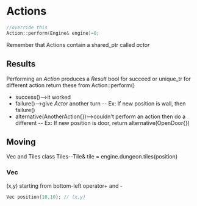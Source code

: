 # Actions
```C++
//override this
Action::perform(Engine& engine)=0;
```
Remember that Actions contain a shared_ptr<Actor> called *actor*

## Results
Performing an *Action* produces a *Result*
bool for succeed or unique_tr<Action> for different action
return these from Action::perform()
- success()-->it worked
- failure()-->give *Actor* another turn
-- Ex: If new position is wall, then failure()
- alternative(AnotherAction{})-->couldn't perform an action then do a different
-- Ex: If new position is door, return alternative(OpenDoor{})

## Moving
Vec and Tiles class
Tiles--Tile& tile = engine.dungeon.tiles(position)

### Vec
(x,y) starting from bottom-left
operator+ and -
```C++
Vec position{10,10}; // (x,y)
```
